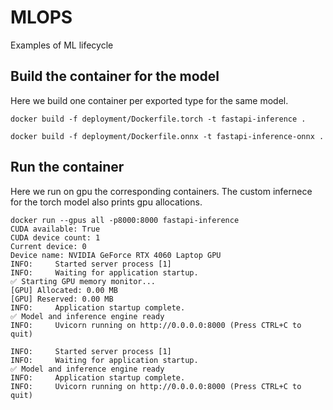 # MLOPS
Examples of ML lifecycle

## Build the container for the model

Here we build one container per exported type for the same model.

```
docker build -f deployment/Dockerfile.torch -t fastapi-inference .

docker build -f deployment/Dockerfile.onnx -t fastapi-inference-onnx .

```

## Run the container

Here we run on gpu the corresponding containers. The custom infernece for the torch model also
prints gpu allocations.

```
docker run --gpus all -p8000:8000 fastapi-inference
CUDA available: True
CUDA device count: 1
Current device: 0
Device name: NVIDIA GeForce RTX 4060 Laptop GPU
INFO:     Started server process [1]
INFO:     Waiting for application startup.
✅ Starting GPU memory monitor...
[GPU] Allocated: 0.00 MB
[GPU] Reserved: 0.00 MB
INFO:     Application startup complete.
✅ Model and inference engine ready
INFO:     Uvicorn running on http://0.0.0.0:8000 (Press CTRL+C to quit)
```

```docker run --gpus all -p8000:8000 fastapi-inference-onnx
INFO:     Started server process [1]
INFO:     Waiting for application startup.
✅ Model and inference engine ready
INFO:     Application startup complete.
INFO:     Uvicorn running on http://0.0.0.0:8000 (Press CTRL+C to quit)
```
